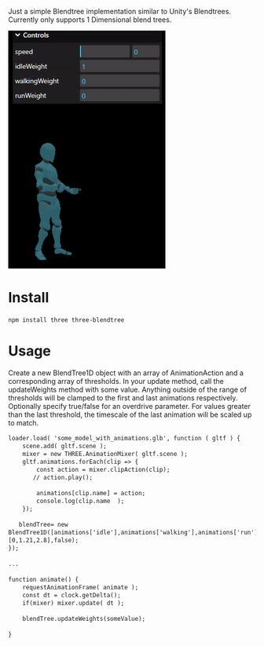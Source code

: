 Just a simple Blendtree implementation similar to Unity's Blendtrees.
Currently only supports 1 Dimensional blend trees.

![Sample Animation](anim.gif)

# Install

`npm install three three-blendtree`

# Usage

Create a new BlendTree1D object with an array of AnimationAction and a corresponding array of thresholds. 
In your update method, call the updateWeights method with some value.  Anything outside of the range of thresholds will be clamped to the first and last animations respectively. 
Optionally specify true/false for an overdrive parameter. For values greater than the last threshold, the timescale of the last animation will be scaled up to match.  

```
loader.load( 'some_model_with_animations.glb', function ( gltf ) {
    scene.add( gltf.scene );
    mixer = new THREE.AnimationMixer( gltf.scene );
    gltf.animations.forEach(clip => {
        const action = mixer.clipAction(clip);
       // action.play();
        
        animations[clip.name] = action;
        console.log(clip.name  );
    });

   blendTree= new BlendTree1D([animations['idle'],animations['walking'],animations['run']],[0,1.21,2.8],false);
});

...

function animate() {
	requestAnimationFrame( animate );
    const dt = clock.getDelta();
	if(mixer) mixer.update( dt );

    blendTree.updateWeights(someValue);
 
}
```